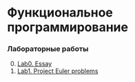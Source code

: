 # Функциональное программирование

### Лабораторные работы

0. [Lab0. Essay](https://github.com/ilestegor/functional_programming_ITMO/tree/main/lab0)
1. [Lab1. Project Euler problems](https://github.com/ilestegor/functional_programming_ITMO/tree/main/lab1)